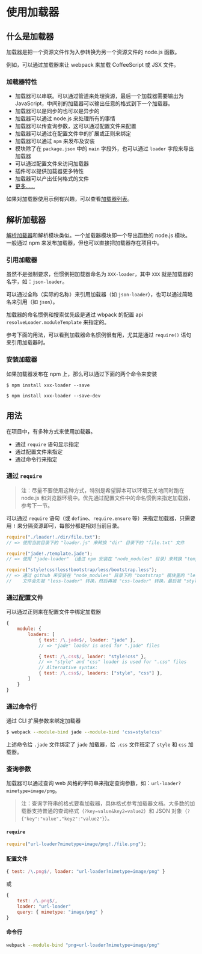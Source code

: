 # 使用加载器

## 什么是加载器

加载器是把一个资源文件作为入参转换为另一个资源文件的 node.js 函数。

例如，可以通过加载器来让 webpack 来加载 CoffeeScript 或 JSX 文件。

### 加载器特性

- 加载器可以串联。可以通过管道来处理资源，最后一个加载器需要输出为 JavaScript，中间别的加载器可以输出任意的格式到下一个加载器。
- 加载器可以是同步的也可以是异步的
- 加载器可以通过 node.js 来处理所有的事情
- 加载器可以传查询参数，这可以通过配置文件来配置
- 加载器可以通过在配置文件中的扩展或正则来绑定
- 加载器可以通过 `npm` 来发布及安装
- 模块除了在 `package.json` 中的 `main` 字段外，也可以通过 `loader` 字段来导出加载器
- 可以通过配置文件来访问加载器
- 插件可以提供加载器更多特性
- 加载器可以产出任何格式的文件
- [更多……][loaders]

如果对加载器使用示例有兴趣，可以查看[加载器列表][list-of-loaders]。

## 解析加载器

[解析加载器][resolving]和解析模块类似。一个加载器模块即一个导出函数的 node.js 模块。一般通过 npm 来发布加载器，但也可以直接把加载器存在项目中。

### 引用加载器

虽然不是强制要求，但惯例把加载器命名为 `XXX-loader`，其中 `XXX` 就是加载器的名字，如：`json-loader`。

可以通过全称（实际的名称）来引用加载器（如 `json-loader`），也可以通过简略名来引用（如 `json`）。

加载器的命名惯例和搜索优先级是通过 wbpack 的配置 api `resolveLoader.moduleTemplate` 来指定的。

参考下面的用法，可以看到加载器命名惯例很有用，尤其是通过 `require()` 语句来引用加载器时。

### 安装加载器

如果加载器发布在 npm 上，那么可以通过下面的两个命令来安装

`$ npm install xxx-loader --save`

`$ npm install xxx-loader --save-dev`

## 用法

在项目中，有多种方式来使用加载器。

- 通过 `require` 语句显示指定
- 通过配置文件来指定
- 通过命令行来指定

### 通过 `require`

> 注：尽量不要使用这种方式，特别是希望脚本可以环境无关地同时跑在 node.js 和浏览器环境中。优先通过配置文件中的命名惯例来指定加载器，参考下一节。

可以通过 `require` 语句（或 `define`、`require.ensure` 等）来指定加载器，只需要用 `!` 来分隔资源即可，每部分都是相对当前目录。

```js
require("./loader!./dir/file.txt");
// => 使用当前目录下的 "loader.js" 来转换 "dir" 目录下的 "file.txt" 文件

require("jade!./template.jade");
// => 使用 "jade-loader" （通过 npm 安装在 "node_modules" 目录）来转换 "template.jade" 文件

require("style!css!less!bootstrap/less/bootstrap.less");
// => 通过 github 来安装在 "node_modules" 目录下的 "bootstrap" 模块里的 "less" 目录里的 "bootstrap.less"
//    文件会先被 "less-loader" 转换，然后再被 "css-loader" 转换，最后被 "style-loader" 转换
```

### 通过配置文件

可以通过正则来在配置文件中绑定加载器

```js
{
    module: {
        loaders: [
            { test: /\.jade$/, loader: "jade" },
            // => "jade" loader is used for ".jade" files

            { test: /\.css$/, loader: "style!css" },
            // => "style" and "css" loader is used for ".css" files
            // Alternative syntax:
            { test: /\.css$/, loaders: ["style", "css"] },
        ]
    }
}
```

### 通过命令行

通过 CLI 扩展参数来绑定加载器

```bash
$ webpack --module-bind jade --module-bind 'css=style!css'
```

上述命令给 `.jade` 文件绑定了 `jade` 加载器，给 `.css` 文件班定了 `style` 和 `css` 加载器。

### 查询参数

加载器可以通过查询 web 风格的字符串来指定查询参数，如：`url-loader?mimetype=image/png`。

> 注：查询字符串的格式要看加载器，具体格式参考加载器文档。大多数的加载器支持普通的查询格式（`?key=value&key2=value2`）和 JSON 对象（`?{"key":"value","key2":"value2"}`）。

#### `require`

```js
require("url-loader?mimetype=image/png!./file.png");
```

#### 配置文件

```js
{ test: /\.png$/, loader: "url-loader?mimetype=image/png" }
```

或

```js
{
    test: /\.png$/,
    loader: "url-loader"
    query: { mimetype: "image/png" }
}
```

#### 命令行

```bash
webpack --module-bind "png=url-loader?mimetype=image/png"
```

[loaders]: loader.html
[list-of-loaders]: list-of-orders.html
[resolving]: resolving.html
[configuration]: configuration.html
[cli]: cli.html